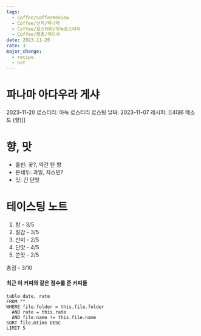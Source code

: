 ```yaml
---
tags:
  - Coffee/CoffeeReview
  - Coffee/산지/파나마
  - Coffee/로스터리/아눅로스터리
  - Coffee/품종/게이샤
date: 2023-11-20
rate: 3
major_change:
  - recipe
  - hot
---
```

# 파나마 아다우라 게샤
2023-11-20
로스터리: 아눅 로스터리
로스팅 날짜: 2023-11-07
레시피: [[4대6 메소드 (핫)]]
# 향, 맛
- 홀빈: 꽃?, 약간 탄 향
- 분쇄두: 과일, 자스민?
- 맛: 긴 단맛
# 테이스팅 노트
1. 향 - 3/5
2. 질감 - 3/5
3. 산미 - 2/5
4. 단맛 - 4/5
5. 쓴맛 - 2/5

총점 - 3/10




#### 최근 이 커피와 같은 점수를 준 커피들
```dataview
table date, rate
FROM ""
WHERE file.folder = this.file.folder
  AND rate = this.rate
  AND file.name != this.file.name
SORT file.mtime DESC
LIMIT 5
```
